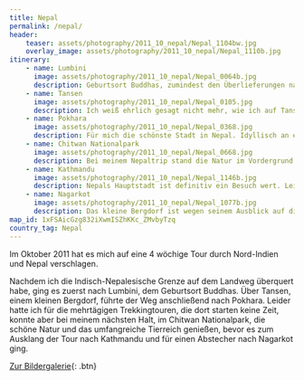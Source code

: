 ```yaml
---
title: Nepal
permalink: /nepal/
header:
    teaser: assets/photography/2011_10_nepal/Nepal_1104bw.jpg
    overlay_image: assets/photography/2011_10_nepal/Nepal_1110b.jpg
itinerary:
    - name: Lumbini
      image: assets/photography/2011_10_nepal/Nepal_0064b.jpg
      description: Geburtsort Buddhas, zumindest den Überlieferungen nach, und daher ein entsprechend wichtiger Ort im Buddhismus. Der Ort liegt nicht weit von der Indischen Grenze entfernt und eignet sich daher sehr gut als erster Halt, wenn man auf dem Landweg reist. Nach Varanasi definitiv ein ruhigerer Halt mit etlichen Tempel in der Umgebung, die man am besten per Fahrrad erkundet.
    - name: Tansen
      image: assets/photography/2011_10_nepal/Nepal_0105.jpg
      description: Ich weiß ehrlich gesagt nicht mehr, wie ich auf Tansen gekommen bin, die Idee dahinter war jedoch sich etwas an die Höhe zu gewöhnen bevor es weiter geht. Keine Ahnung ob es am Ende sinnvoll war oder nicht, war in jedem Fall ein entspanntes Bergdorf fernab des Massentourismus.
    - name: Pokhara
      image: assets/photography/2011_10_nepal/Nepal_0368.jpg
      description: Für mich die schönste Stadt in Nepal. Idyllisch an einem See gelegen, bietet sie Ausblick auf diverse Gebirgsketten und ist Ausgangspunkt von mehreren Trekkingtouren. Aber auch wenn man keine mehrtägigen Wanderungen unternimmt, kann man einige Berge als Tagestour erklimmen.
    - name: Chitwan Nationalpark
      image: assets/photography/2011_10_nepal/Nepal_0668.jpg
      description: Bei meinem Nepaltrip stand die Natur im Vordergrund und daher durfte ein Besuch im größten Nationalpark des Landes nicht fehlen. Selbst wenn ich keinen Tiger gesehen habe, so doch andere exotische Tierarten wie Nashörner, Elefanten, Krokodile und jede Menge Vögel.
    - name: Kathmandu
      image: assets/photography/2011_10_nepal/Nepal_1146b.jpg
      description: Nepals Hauptstadt ist definitiv ein Besuch wert. Leider wurden 2015 etliche historische Stätte durch ein Erdbeben zerstört, so dass ich nicht sagen kann was alles noch erhalten ist, aber der Stadtkern und die vielen Stupas und Tempel waren sehr beeindruckend.
    - name: Nagarkot
      image: assets/photography/2011_10_nepal/Nepal_1077b.jpg
      description: Das kleine Bergdorf ist wegen seinem Ausblick auf diverse Gebirgsketten, wie beispielsweise dem Everest, ein beliebtes Ausflugsziel. Man darf aber nicht vergessen, dass man für einen solchen Ausblick immer etwas Glück braucht. Aufgrund der Höhe war es dort auch deutlich frischer als im restlichen Land.
map_id: 1xFSAicGzg832iXwmISZhKKc_ZMvbyTzq
country_tag: Nepal
---
```


Im Oktober 2011 hat es mich auf eine 4 wöchige Tour durch Nord-Indien und Nepal verschlagen.

Nachdem ich die Indisch-Nepalesische Grenze auf dem Landweg überquert habe, ging es zuerst nach Lumbini, dem Geburtsort Buddhas.
Über Tansen, einem kleinen Bergdorf, führte der Weg anschließend nach Pokhara. 
Leider hatte ich für die mehrtägigen Trekkingtouren, die dort starten keine Zeit, konnte aber bei meinem nächsten Halt, im Chitwan Nationalpark, 
die schöne Natur und das umfangreiche Tierreich genießen, bevor es zum Ausklang der Tour nach Kathmandu und für einen Abstecher nach Nagarkot ging.

[Zur Bildergalerie](/photography/nepal-2011/){: .btn}
